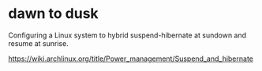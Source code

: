 # dawn to dusk
Configuring a Linux system to hybrid suspend-hibernate at sundown and resume
at sunrise.

<https://wiki.archlinux.org/title/Power_management/Suspend_and_hibernate>
